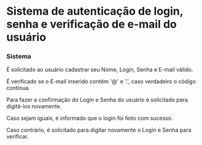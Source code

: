 # Sistema de autenticação de login, senha e verificação de e-mail do usuário

### Sistema
É solicitado ao usuário cadastrar seu Nome, Login, Senha e E-mail válido.

É verificado se o E-mail inserido contém '@' e '.', caso verdadeiro o código continua.

Para fazer a confirmação do Login e Senha do usuário é solicitado para digitá-los novamente.

Caso sejam iguais, é informado que o login foi feito com sucesso.

Caso contrário, é solicitado para digitar novamente o Login e Senha para verificar.
